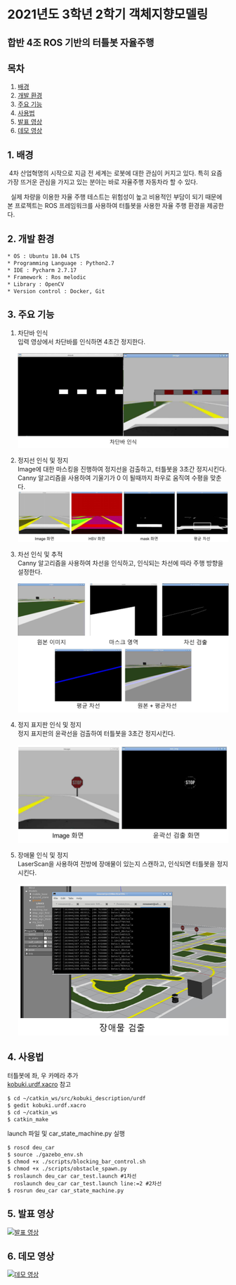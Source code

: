 # 2021년도 3학년 2학기 객체지향모델링
<h2 align=left>합반 4조 ROS 기반의 터틀봇 자율주행</h2>

## 목차

1. [배경](#1-배경)
2. [개발 환경](#2-개발-환경)
3. [주요 기능](#3-주요-기능)
4. [사용법](#4-사용법)
5. [발표 영상](#5-발표-영상)
6. [데모 영상](#6-데모-영상)

## 1. 배경

&nbsp;4차 산업혁명의 시작으로 지금 전 세계는 로봇에 대한 관심이 커지고 있다. 특히 요즘 가장 뜨거운 관심을 가지고 있는 분야는 바로 자율주행 자동차라 할 수 있다.

&nbsp; 실제 차량을 이용한 자율 주행 테스트는 위험성이 높고 비용적인 부담이 되기 때문에 본 프로젝트는 ROS 프레임워크를 사용하여 터틀봇을 사용한 자율 주행 환경을 제공한다.

## 2. 개발 환경

```
* OS : Ubuntu 18.04 LTS
* Programming Language : Python2.7
* IDE : Pycharm 2.7.17
* Framework : Ros melodic
* Library : OpenCV
* Version control : Docker, Git
```

## 3. 주요 기능

1. 차단바 인식</br>
입력 영상에서 차단바를 인식하면 4초간 정지한다.  <br/><br/>
![차단바 인식](image/차단바인식.png)

2. 정지선 인식 및 정지</br>
Image에 대한 마스킹을 진행하여 정지선을 검출하고, 터틀봇을 3초간 정지시킨다.  <br/>
Canny 알고리즘을 사용하여 기울기가 0 이 될때까지 좌우로 움직여 수평을 맞춘다.<br/>
![정지선 인식](image/정지선검출.PNG)

3. 차선 인식 및 추적</br>
Canny 알고리즘을 사용하여 차선을 인식하고, 인식되는 차선에 따라 주행 방향을 설정한다.  <br/><br/>
![차선 인식](image/차선인식.png)

4. 정지 표지판 인식 및 정지</br>
정지 표지판의 윤곽선을 검출하여 터틀봇을 3초간 정지시킨다.  <br/><br/>
![정지표지판 인식](image/정지표지판인식.png)

5. 장애물 인식 및 정지</br>
LaserScan을 사용하여 전방에 장애물이 있는지 스캔하고, 인식되면 터틀봇을 정지시킨다.  <br/><br/>
![장애물 인식](image/장애물인식.PNG)

## 4. 사용법

터틀봇에 좌, 우 카메라 추가  
[kobuki.urdf.xacro](https://github.com/ads0070/deu_car/blob/master/kobuki.urdf.xacro) 참고
```
$ cd ~/catkin_ws/src/kobuki_description/urdf
$ gedit kobuki.urdf.xacro
$ cd ~/catkin_ws
$ catkin_make
```

launch 파일 및 car_state_machine.py 실행

```
$ roscd deu_car
$ source ./gazebo_env.sh
$ chmod +x ./scripts/blocking_bar_control.sh
$ chmod +x ./scripts/obstacle_spawn.py
$ roslaunch deu_car car_test.launch #1차선
  roslaunch deu_car car_test.launch line:=2 #2차선
$ rosrun deu_car car_state_machine.py
```

## 5. 발표 영상

[![발표 영상](https://img.youtube.com/vi/rXEB4ofZOt8/0.jpg)](https://youtu.be/rXEB4ofZOt8)

## 6. 데모 영상

[![데모 영상](https://img.youtube.com/vi/Jb6omYSgUpM/0.jpg)](https://youtu.be/I3JtWWx0EbM)
